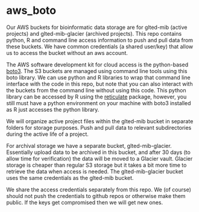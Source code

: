 # aws_boto

Our AWS buckets for bioinformatic data storage are for glted-mib (active projects) and glted-mib-glacier (archived projects). This repo contains python, R and command line access information to push and pull data from these buckets. We have common credentials (a shared user/key) that allow us to access the bucket without an aws account. 

The AWS software development kit for cloud access is the python-based [boto3](https://aws.amazon.com/sdk-for-python/). The S3 buckets are managed using command line tools using this boto library. We can use python and R libraries to wrap that command line interface with the code in this repo, but note that you can also interact with the buckets from the command line without using this code. This python library can be accessed by R using the [reticulate](https://mraess.rbind.io/2020/01/python-boto3-reticulate-r/) package, however, you still must have a python environment on your machine with boto3 installed as R just accesses the python library.

We will organize active project files within the glted-mib bucket in separate folders for storage purposes. Push and pull data to relevant subdirectories during the active life of a project.

For archival storage we have a separate bucket, glted-mib-glacier. Essentially upload data to be archived in this bucket, and after 30 days (to allow time for verification) the data will be moved to a Glacier vault. Glacier storage is cheaper than regular S3 storage but it takes a bit more time to retrieve the data when access is needed. The glted-mib-glacier bucket uses the same credentials as the glted-mib bucket.

We share the access credentials separately from this repo. We (of course) should not push the credentials to github repos or otherwise make them public. If the keys get compromised then we will get new ones.
